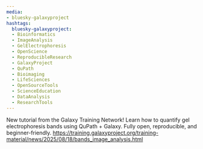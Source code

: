 ```yaml
---
media:
- bluesky-galaxyproject
hashtags:
  bluesky-galaxyproject:
  - Bioinformatics
  - ImageAnalysis
  - GelElectrophoresis
  - OpenScience
  - ReproducibleResearch
  - GalaxyProject
  - QuPath
  - Bioimaging
  - LifeSciences
  - OpenSourceTools
  - ScienceEducation
  - DataAnalysis
  - ResearchTools
---
```

New tutorial from the Galaxy Training Network! Learn how to quantify gel electrophoresis bands using QuPath + Galaxy. Fully open, reproducible, and beginner-friendly.
https://training.galaxyproject.org/training-material/news/2025/08/18/bands_image_analysis.html